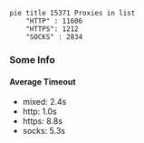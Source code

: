 
```mermaid
pie title 15371 Proxies in list
    "HTTP" : 11606
    "HTTPS": 1212
    "SOCKS" : 2834
```

### Some Info
#### Average Timeout

- mixed: 2.4s
- http: 1.0s
- https: 8.8s
- socks: 5.3s